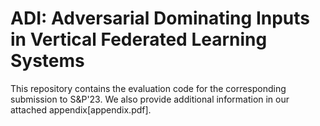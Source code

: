 # ADI: Adversarial Dominating Inputs in Vertical Federated Learning Systems

This repository contains the evaluation code for the corresponding submission to S&P'23.
We also provide additional information in our attached appendix[appendix.pdf].
